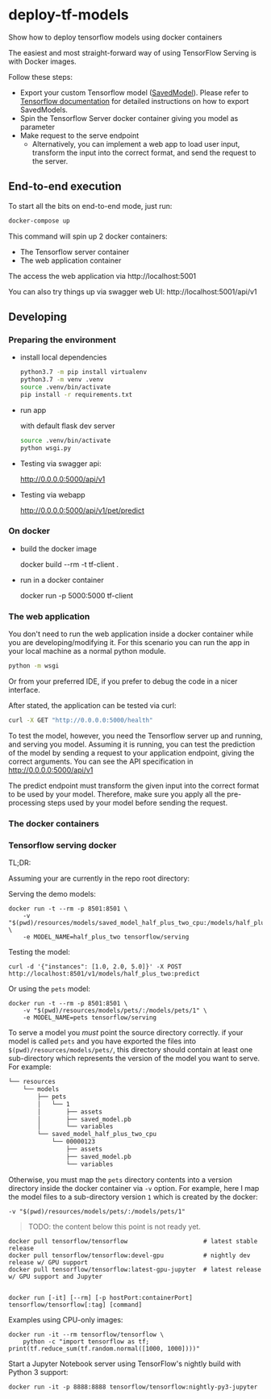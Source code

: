 # deploy-tf-models
Show how to deploy tensorflow models using docker containers

The easiest and most straight-forward way of using TensorFlow Serving is with
Docker images.

Follow these steps:
- Export your custom Tensorflow model ([SavedModel](https://github.com/tensorflow/tensorflow/blob/master/tensorflow/python/saved_model/README.md)).
Please refer to [Tensorflow documentation](https://www.tensorflow.org/guide/saved_model#save_and_restore_models) for detailed instructions on how to export SavedModels.
- Spin the Tensorflow Server docker container giving you model as parameter
- Make request to the serve endpoint
  - Alternatively, you can implement a web app to load user input, transform the input
  into the correct format, and send the request to the server.
 

## End-to-end execution

To start all the bits on end-to-end mode, just run:

```bash
docker-compose up
```

This command will spin up 2 docker containers:
- The Tensorflow server container
- The web application container

The access the web application via http://localhost:5001

You can also try things up via swagger web UI: http://localhost:5001/api/v1


## Developing

### Preparing the environment


- install local dependencies
    ```bash
    python3.7 -m pip install virtualenv
    python3.7 -m venv .venv
    source .venv/bin/activate
    pip install -r requirements.txt
    ```

- run app

    with default flask dev server
    ```bash
    source .venv/bin/activate
    python wsgi.py
    ```

- Testing via swagger api:

    http://0.0.0.0:5000/api/v1
    
- Testing via webapp

    http://0.0.0.0:5000/api/v1/pet/predict

### On docker

- build the docker image

    docker build --rm -t tf-client .

- run in a docker container

    docker run -p 5000:5000  tf-client


### The web application 


You don't need to run the web application inside a docker container while you are
developing/modifying it. For this scenario you can run the app in your local machine
as a normal python module.

```bash
python -m wsgi
```

Or from your preferred IDE, if you prefer to debug the code in a nicer interface.

After stated, the application can be tested via curl:

```bash
curl -X GET "http://0.0.0.0:5000/health"
```

To test the model, however, you need the Tensorflow server up and running, and serving you model.
Assuming it is running, you can test the prediction of the model by sending a request to your application endpoint,
giving the correct arguments. You can see the API specification in http://0.0.0.0:5000/api/v1 

The predict endpoint must transform the given input into the correct format to be used by your model. Therefore,
make sure you apply all the pre-processing steps used by your model before sending the request.


### The docker containers

### Tensorflow serving docker

TL;DR:

Assuming your are currently in the repo root directory:

Serving the demo models:

    docker run -t --rm -p 8501:8501 \
        -v "$(pwd)/resources/models/saved_model_half_plus_two_cpu:/models/half_plus_two" \
        -e MODEL_NAME=half_plus_two tensorflow/serving

Testing the model:
    
    curl -d '{"instances": [1.0, 2.0, 5.0]}' -X POST http://localhost:8501/v1/models/half_plus_two:predict

Or using the `pets` model:

    docker run -t --rm -p 8501:8501 \
        -v "$(pwd)/resources/models/pets/:/models/pets/1" \ 
        -e MODEL_NAME=pets tensorflow/serving





To serve a model you *must* point the source directory correctly. if your model is called `pets` and you have exported
the files into `$(pwd)/resources/models/pets/`, this directory should contain at least one sub-directory which represents
the version of the model you want to serve. For example:

````bash
└── resources
    └── models
        ├── pets
        │   └── 1
        │       ├── assets
        │       ├── saved_model.pb
        │       └── variables
        └── saved_model_half_plus_two_cpu
            └── 00000123
                ├── assets
                ├── saved_model.pb
                └── variables
````

Otherwise, you must map the `pets` directory contents into a version directory inside the docker container 
via `-v` option. For example, here I map the model files to a sub-directory version `1` which is created by the docker:

    -v "$(pwd)/resources/models/pets/:/models/pets/1"
    
        
        


> TODO: the content below this point is not ready yet.

    docker pull tensorflow/tensorflow                     # latest stable release
    docker pull tensorflow/tensorflow:devel-gpu           # nightly dev release w/ GPU support
    docker pull tensorflow/tensorflow:latest-gpu-jupyter  # latest release w/ GPU support and Jupyter


    docker run [-it] [--rm] [-p hostPort:containerPort] tensorflow/tensorflow[:tag] [command]

Examples using CPU-only images:

    docker run -it --rm tensorflow/tensorflow \
        python -c "import tensorflow as tf; print(tf.reduce_sum(tf.random.normal([1000, 1000])))"
   
   
Start a Jupyter Notebook server using TensorFlow's nightly build with Python 3 support:

    docker run -it -p 8888:8888 tensorflow/tensorflow:nightly-py3-jupyter
            